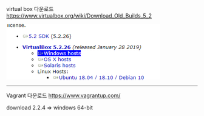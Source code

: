 virtual box 다운로드 https://www.virtualbox.org/wiki/Download_Old_Builds_5_2

![1552868473671](../typora-user-images/1552868473671.png)

---

Vagrant 다운로드 https://www.vagrantup.com/

download 2.2.4 => windows 64-bit

